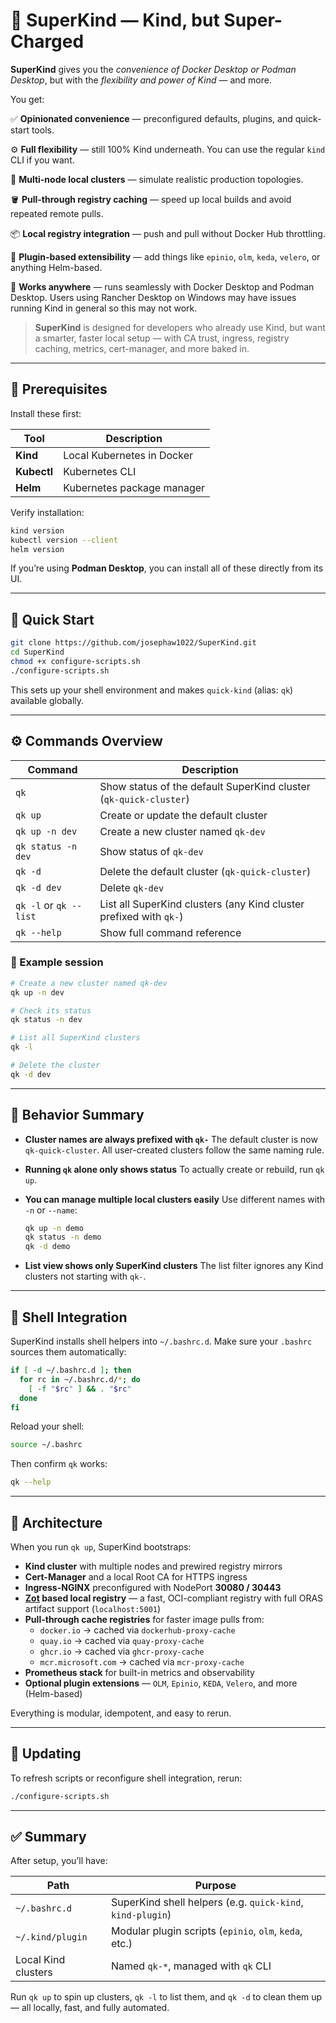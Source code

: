 # 🧩 SuperKind — Kind, but Super-Charged

**SuperKind** gives you the *convenience of Docker Desktop or Podman Desktop*, but with the *flexibility and power of Kind* — and more.

You get:

✅ **Opinionated convenience** — preconfigured defaults, plugins, and quick-start tools.

⚙️ **Full flexibility** — still 100% Kind underneath. You can use the regular `kind` CLI if you want.

🧩 **Multi-node local clusters** — simulate realistic production topologies.

🪣 **Pull-through registry caching** — speed up local builds and avoid repeated remote pulls.

📦 **Local registry integration** — push and pull without Docker Hub throttling.

🔌 **Plugin-based extensibility** — add things like `epinio`, `olm`, `keda`, `velero`, or anything Helm-based.

🧱 **Works anywhere** — runs seamlessly with Docker Desktop and Podman Desktop. Users using Rancher Desktop on Windows may have issues running Kind in general so this may not work.

> **SuperKind** is designed for developers who already use Kind, but want a smarter, faster local setup — with CA trust, ingress, registry caching, metrics, cert-manager, and more baked in.

---

## 🧰 Prerequisites

Install these first:

| Tool        | Description                |
| ----------- | -------------------------- |
| **Kind**    | Local Kubernetes in Docker |
| **Kubectl** | Kubernetes CLI             |
| **Helm**    | Kubernetes package manager |

Verify installation:

```bash
kind version
kubectl version --client
helm version
```

If you’re using **Podman Desktop**, you can install all of these directly from its UI.

---

## 🚀 Quick Start

```bash
git clone https://github.com/josephaw1022/SuperKind.git
cd SuperKind
chmod +x configure-scripts.sh
./configure-scripts.sh
```

This sets up your shell environment and makes `quick-kind` (alias: `qk`) available globally.

---

## ⚙️ Commands Overview

| Command                | Description                                                        |
| ---------------------- | ------------------------------------------------------------------ |
| `qk`                   | Show status of the default SuperKind cluster (`qk-quick-cluster`)  |
| `qk up`                | Create or update the default cluster                               |
| `qk up -n dev`         | Create a new cluster named `qk-dev`                                |
| `qk status -n dev`     | Show status of `qk-dev`                                            |
| `qk -d`                | Delete the default cluster (`qk-quick-cluster`)                    |
| `qk -d dev`            | Delete `qk-dev`                                                    |
| `qk -l` or `qk --list` | List all SuperKind clusters (any Kind cluster prefixed with `qk-`) |
| `qk --help`            | Show full command reference                                        |

### 🧩 Example session

```bash
# Create a new cluster named qk-dev
qk up -n dev

# Check its status
qk status -n dev

# List all SuperKind clusters
qk -l

# Delete the cluster
qk -d dev
```

---

## 🧠 Behavior Summary

* **Cluster names are always prefixed with `qk-`**
  The default cluster is now `qk-quick-cluster`.
  All user-created clusters follow the same naming rule.

* **Running `qk` alone only shows status**
  To actually create or rebuild, run `qk up`.

* **You can manage multiple local clusters easily**
  Use different names with `-n` or `--name`:

  ```bash
  qk up -n demo
  qk status -n demo
  qk -d demo
  ```

* **List view shows only SuperKind clusters**
  The list filter ignores any Kind clusters not starting with `qk-`.

---

## 🧩 Shell Integration

SuperKind installs shell helpers into `~/.bashrc.d`.
Make sure your `.bashrc` sources them automatically:

```bash
if [ -d ~/.bashrc.d ]; then
  for rc in ~/.bashrc.d/*; do
    [ -f "$rc" ] && . "$rc"
  done
fi
```

Reload your shell:

```bash
source ~/.bashrc
```

Then confirm `qk` works:

```bash
qk --help
```

---

## 🧱 Architecture

When you run `qk up`, SuperKind bootstraps:

* **Kind cluster** with multiple nodes and prewired registry mirrors
* **Cert-Manager** and a local Root CA for HTTPS ingress
* **Ingress-NGINX** preconfigured with NodePort **30080 / 30443**
* **[Zot](https://zotregistry.dev/v2.1.8/) based local registry** — a fast, OCI-compliant registry with full ORAS artifact support (`localhost:5001`)
* **Pull-through cache registries** for faster image pulls from:
  * `docker.io` → cached via `dockerhub-proxy-cache`
  * `quay.io` → cached via `quay-proxy-cache`
  * `ghcr.io` → cached via `ghcr-proxy-cache`
  * `mcr.microsoft.com` → cached via `mcr-proxy-cache`
* **Prometheus stack** for built-in metrics and observability
* **Optional plugin extensions** — `OLM`, `Epinio`, `KEDA`, `Velero`, and more (Helm-based)


Everything is modular, idempotent, and easy to rerun.

---

## 🔁 Updating

To refresh scripts or reconfigure shell integration, rerun:

```bash
./configure-scripts.sh
```

---

## ✅ Summary

After setup, you’ll have:

| Path                | Purpose                                                    |
| ------------------- | ---------------------------------------------------------- |
| `~/.bashrc.d`       | SuperKind shell helpers (e.g. `quick-kind`, `kind-plugin`) |
| `~/.kind/plugin`    | Modular plugin scripts (`epinio`, `olm`, `keda`, etc.)     |
| Local Kind clusters | Named `qk-*`, managed with `qk` CLI                        |

Run `qk up` to spin up clusters, `qk -l` to list them, and `qk -d` to clean them up — all locally, fast, and fully automated.
